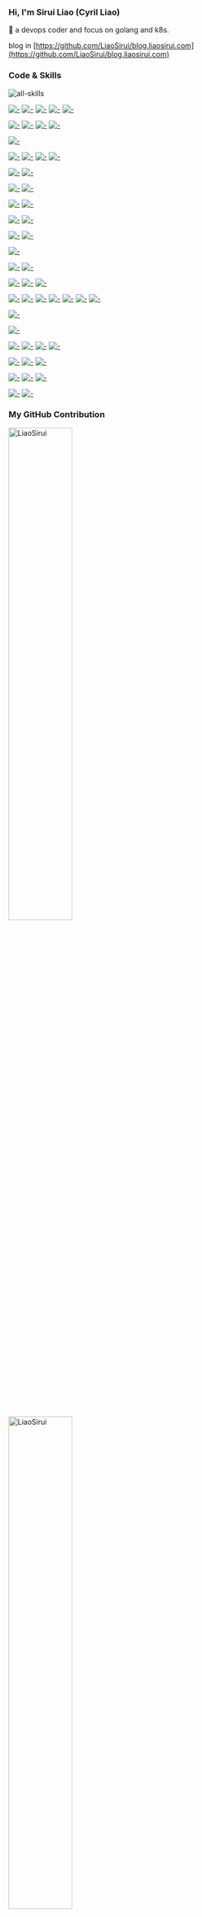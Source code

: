 ### Hi, I'm Sirui Liao (Cyril Liao)

 💬 a devops coder and focus on golang and k8s.

blog in [https://github.com/LiaoSirui/blog.liaosirui.com](https://github.com/LiaoSirui/blog.liaosirui.com)

### Code & Skills

![all-skills](https://skillicons.dev/icons?i=linux,go,py,bash,ansible,kubernetes,docker,prometheus,grafana)

[![-](https://img.shields.io/static/v1?style=flat-square&label=&logoColor=ffffff&color=FCC624&message=Linux&logo=Linux)](https://www.linux.org/)
[![-](https://img.shields.io/static/v1?style=flat-square&label=&logoColor=ffffff&color=10B981&message=Rocky+Linux&logo=Rocky+Linux)](https://rockylinux.org/)
[![-](https://img.shields.io/static/v1?style=flat-square&label=&logoColor=ffffff&color=262577&message=CentOS&logo=CentOS)](https://rockylinux.org/)
[![-](https://img.shields.io/static/v1?style=flat-square&label=&logoColor=ffffff&color=0D597F&message=Alpine+Linux&logo=Alpine+Linux)](https://www.alpinelinux.org/)
[![-](https://img.shields.io/static/v1?style=flat-square&label=&logoColor=ffffff&color=A81D33&message=Debian&logo=Debian)](https://www.debian.org/)

[![-](https://img.shields.io/static/v1?style=flat-square&label=&logoColor=ffffff&color=00ADD8&message=Golang&logo=Go)](https://golang.org/)
[![-](https://img.shields.io/static/v1?style=flat-square&label=&logoColor=ffffff&color=3670A0&message=Python&logo=Python)](https://www.python.org/)
[![-](https://img.shields.io/static/v1?style=flat-square&label=&logoColor=ffffff&color=121011&message=Shell+Scripts&logo=GNU-Bash)](https://www.gnu.org/software/bash/)
[![-](https://img.shields.io/static/v1?style=flat-square&label=&logoColor=ffffff&color=000000&message=Markdown&logo=Markdown)](https://www.markdownguide.org/)

[![-](https://img.shields.io/badge/-Ansible-EE0000?style=flat-square&logo=ansible&logoColor=ffffff)](https://www.ansible.com/)

[![-](https://img.shields.io/static/v1?style=flat-square&label=&logoColor=ffffff&color=326CE5&message=Kubernetes&logo=Kubernetes)](https://kubernetes.io/)
[![-](https://img.shields.io/static/v1?style=flat-square&label=&logoColor=ffffff&color=2496ED&message=Docker&logo=Docker)](https://www.docker.com/)
[![-](https://img.shields.io/static/v1?style=flat-square&label=&logoColor=ffffff&color=575757&message=Containerd&logo=Containerd)](https://containerd.io/)
[![-](https://img.shields.io/static/v1?style=flat-square&label=&logoColor=ffffff&color=0F1689&message=Helm&logo=Helm)](https://helm.sh/)

[![-](https://img.shields.io/static/v1?style=flat-square&label=&logoColor=ffffff&color=000000&message=Calico&logo=Calico)](https://www.tigera.io/project-calico/)
[![-](https://img.shields.io/static/v1?style=flat-square&label=&logoColor=ffffff&color=F8C517&message=Cilium&logo=Cilium)](https://cilium.io/)

[![-](https://img.shields.io/static/v1?style=flat-square&label=&logoColor=ffffff&color=000000&message=BeeGFS&logo=BeeGFS)](https://www.beegfs.io/c/)
[![-](https://img.shields.io/static/v1?style=flat-square&label=&logoColor=ffffff&color=EF5C55&message=Ceph&logo=Ceph)](https://ceph.io/en/)

[![-](https://img.shields.io/static/v1?style=flat-square&label=&logoColor=ffffff&color=E6522C&message=Prometheus&logo=Prometheus)](https://prometheus.io/)
[![-](https://img.shields.io/static/v1?style=flat-square&label=&logoColor=ffffff&color=F46800&message=Grafana&logo=Grafana)](https://grafana.com/)

[![-](https://img.shields.io/static/v1?style=flat-square&label=&logoColor=ffffff&color=005571&message=ElasticSearch&logo=ElasticSearch)](https://www.elastic.co/cn)
[![-](https://img.shields.io/static/v1?style=flat-square&label=&logoColor=ffffff&color=005571&message=Kibana&logo=Kibana)](https://www.elastic.co/cn/kibana)

[![-](https://img.shields.io/static/v1?style=flat-square&label=&logoColor=ffffff&color=000000&message=OpenTelemetry&logo=OpenTelemetry)](https://opentelemetry.io/)
[![-](https://img.shields.io/static/v1?style=flat-square&label=&logoColor=ffffff&color=66CFE3&message=Jaeger&logo=Jaeger)](https://www.jaegertracing.io/)

[![-](https://img.shields.io/static/v1?style=flat-square&label=&logoColor=ffffff&color=466BB0&message=Istio&logo=Istio)](https://istio.io/)

[![-](https://img.shields.io/static/v1?style=flat-square&label=&logoColor=ffffff&color=FC6D26&message=GitLab+Runner&logo=GitLab)](https://docs.gitlab.com/runner/)
[![-](https://img.shields.io/static/v1?style=flat-square&label=&logoColor=ffffff&color=2088FF&message=GitHub+Actions&logo=GitHub+Actions)](https://github.com/features/actions)

[![-](https://img.shields.io/static/v1?style=flat-square&label=&logoColor=ffffff&color=60B932&message=Harbor&logo=Harbor)](https://goharbor.io/)
[![-](https://img.shields.io/static/v1?style=flat-square&label=&logoColor=ffffff&color=1B1C30&message=Sonatype+Nexus&logo=Sonatype)](https://www.sonatype.com/products/sonatype-nexus-repository)
[![-](https://img.shields.io/static/v1?style=flat-square&label=&logoColor=ffffff&color=40BE46&message=JFrog+Artifactory&logo=JFrog)](https://www.sonatype.com/products/sonatype-nexus-repository)

[![-](https://img.shields.io/static/v1?style=flat-square&label=&logoColor=ffffff&color=4479A1&message=MySQL&logo=MySQL)](https://www.mysql.com/)
[![-](https://img.shields.io/static/v1?style=flat-square&label=&logoColor=ffffff&color=316192&message=PostgreSQL&logo=PostgreSQL)](https://www.postgresql.org/)
[![-](https://img.shields.io/static/v1?style=flat-square&label=&logoColor=ffffff&color=003B57&message=SQLite&logo=SQLite)](https://www.sqlite.org/index.html)
[![-](https://img.shields.io/static/v1?style=flat-square&label=&logoColor=ffffff&color=47A248&message=MongoDB&logo=MongoDB)](https://www.mongodb.com/)
[![-](https://img.shields.io/static/v1?style=flat-square&label=&logoColor=ffffff&color=DC382D&message=Redis&logo=Redis)](https://redis.com/)
[![-](https://img.shields.io/static/v1?style=flat-square&label=&logoColor=ffffff&color=FF6600&message=RabbitMQ&logo=RabbitMQ)](https://www.rabbitmq.com/)
[![-](https://img.shields.io/static/v1?style=flat-square&label=&logoColor=ffffff&color=231F20&message=Apache+Kafka&logo=Apache+Kafka)](https://kafka.apache.org/)

[![-](https://img.shields.io/static/v1?style=flat-square&label=&logoColor=ffffff&color=009639&message=NGINX&logo=NGINX)](https://nginx.org/)

[![-](https://img.shields.io/static/v1?style=flat-square&label=&logoColor=ffffff&color=017CEE&message=Apache+Airflow&logo=Apache+Airflow)](https://airflow.apache.org/)

[![-](https://img.shields.io/static/v1?style=flat-square&label=&logoColor=ffffff&color=007ACC&message=Visual+Studio+Code&logo=Visual+Studio+Code)](https://code.visualstudio.com/)
[![-](https://img.shields.io/static/v1?style=flat-square&label=&logoColor=ffffff&color=F37626&message=Jupyter&logo=Jupyter)](https://jupyterlab.readthedocs.io/en/latest/)
[![-](https://img.shields.io/static/v1?style=flat-square&label=&logoColor=ffffff&color=019733&message=Vim&logo=Vim)](https://www.vim.org/)
[![-](https://img.shields.io/static/v1?style=flat-square&label=&logoColor=ffffff&color=FF4088&message=Hugo&logo=Hugo)](https://gohugo.io/)

[![-](https://img.shields.io/static/v1?style=flat-square&label=&logoColor=ffffff&color=FF6C37&message=Postman&logo=Postman)](https://www.postman.com/)
[![-](https://img.shields.io/static/v1?style=flat-square&label=&logoColor=ffffff&color=85EA2D&message=Swagger&logo=Swagger)](https://swagger.io/)
[![-](https://img.shields.io/static/v1?style=flat-square&label=&logoColor=ffffff&color=D22128&message=Apache+JMeter&logo=Apache+JMeter)](https://jmeter.apache.org/)

[![-](https://img.shields.io/static/v1?style=flat-square&label=&logoColor=ffffff&color=F05032&message=Git&logo=Git)](https://git-scm.com/)
[![-](https://img.shields.io/static/v1?style=flat-square&label=&logoColor=ffffff&color=181717&message=GitHub&logo=GitHub)](https://github.com/)
[![-](https://img.shields.io/static/v1?style=flat-square&label=&logoColor=ffffff&color=FC6D26&message=GitLab&logo=GitLab)](https://about.gitlab.com/)

[![-](https://img.shields.io/static/v1?style=flat-square&label=&logoColor=ffffff&color=0052CC&message=Trello&logo=Trello)](https://trello.com/)
[![-](https://img.shields.io/static/v1?style=flat-square&label=&logoColor=ffffff&color=0052CC&message=Jira&logo=Jira)](https://www.atlassian.com/software/jira/work-management)

### My GitHub Contribution

<span><img src="https://github-readme-stats.vercel.app/api?username=LiaoSirui&show_icons=true&theme=react&hide_border=false" alt="LiaoSirui" width=49.8% /></span>
<span><img src="https://github-readme-streak-stats.herokuapp.com/?user=LiaoSirui&theme=react" alt="LiaoSirui" width=49.8% /></span>
